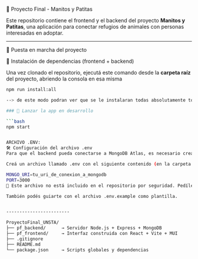 🐾 Proyecto Final - Manitos y Patitas

Este repositorio contiene el frontend y el backend del proyecto **Manitos y Patitas**, una aplicación para conectar refugios de animales con personas interesadas en adoptar.

--------------------------

🚀 Puesta en marcha del proyecto

🔧 Instalación de dependencias (frontend + backend)

Una vez clonado el repositorio, ejecutá este comando desde la **carpeta raíz** del proyecto, abriendo la consola en esa misma

```bash
npm run install:all

--> de este modo podran ver que se le instalaran todas absolutamente todas las dependencias del proyecto.

### 🚀 Lanzar la app en desarrollo

```bash 
npm start


ARCHIVO .ENV:
🛠️ Configuración del archivo .env
Para que el backend pueda conectarse a MongoDB Atlas, es necesario crear un archivo .env dentro de la carpeta pf_backend/.

Creá un archivo llamado .env con el siguiente contenido (en la carpeta Back esta el contenido que deberian poner recuerden que tiene que solicitar acceso a la BDD):

MONGO_URI=tu_uri_de_conexion_a_mongodb
PORT=3000
🔐 Este archivo no está incluido en el repositorio por seguridad. Pedíle a un integrante del equipo el contenido del .env, o configurá uno si ya tenés tu propia base de datos.

También podés guiarte con el archivo .env.example como plantilla.


------------------------

ProyectoFinal_UNSTA/
├── pf_backend/      → Servidor Node.js + Express + MongoDB
├── pf_frontend/     → Interfaz construida con React + Vite + MUI
├── .gitignore
├── README.md
└── package.json     → Scripts globales y dependencias